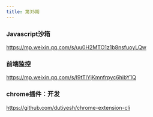 ```yaml
---
title: 第35期
---
```


### Javascript沙箱

https://mp.weixin.qq.com/s/uu0H2MTO1z1b8nsfuoyLQw

### 前端监控

https://mp.weixin.qq.com/s/I9tTlYjKmnfrpyc6hibY1Q

### chrome插件：开发

https://github.com/dutiyesh/chrome-extension-cli